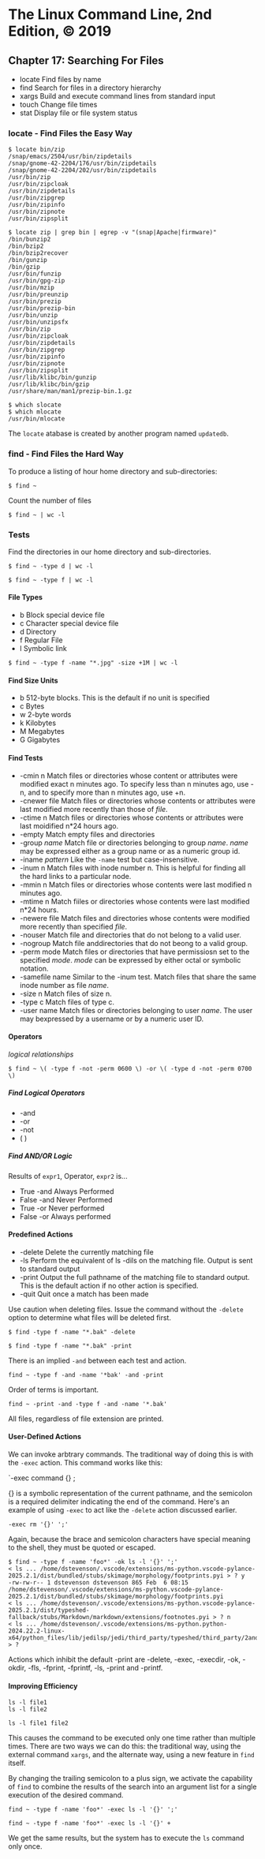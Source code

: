 # The Linux Command Line, 2nd Edition, © 2019

## Chapter 17: Searching For Files

* locate Find files by name
* find Search for files in a directory hierarchy
* xargs Build and execute command lines from standard input
* touch Change file times
* stat Display file or file system status

### locate - Find Files the Easy Way

```
$ locate bin/zip
/snap/emacs/2504/usr/bin/zipdetails
/snap/gnome-42-2204/176/usr/bin/zipdetails
/snap/gnome-42-2204/202/usr/bin/zipdetails
/usr/bin/zip
/usr/bin/zipcloak
/usr/bin/zipdetails
/usr/bin/zipgrep
/usr/bin/zipinfo
/usr/bin/zipnote
/usr/bin/zipsplit
```

```
$ locate zip | grep bin | egrep -v "(snap|Apache|firmware)"
/bin/bunzip2
/bin/bzip2
/bin/bzip2recover
/bin/gunzip
/bin/gzip
/usr/bin/funzip
/usr/bin/gpg-zip
/usr/bin/mzip
/usr/bin/preunzip
/usr/bin/prezip
/usr/bin/prezip-bin
/usr/bin/unzip
/usr/bin/unzipsfx
/usr/bin/zip
/usr/bin/zipcloak
/usr/bin/zipdetails
/usr/bin/zipgrep
/usr/bin/zipinfo
/usr/bin/zipnote
/usr/bin/zipsplit
/usr/lib/klibc/bin/gunzip
/usr/lib/klibc/bin/gzip
/usr/share/man/man1/prezip-bin.1.gz
```

```
$ which slocate
$ which mlocate
/usr/bin/mlocate
```

The `locate` atabase is created by another program named `updatedb`.

### find - Find Files the Hard Way

To produce a listing of hour home directory and sub-directories:

`$ find ~`

Count the number of files

`$ find ~ | wc -l`

### Tests

Find the directories in our home directory and sub-directories.

`$ find ~ -type d | wc -l`

`$ find ~ -type f | wc -l`

#### File Types

* b Block special device file
* c Character special device file
* d Directory
* f Regular File
* l Symbolic link

`$ find ~ -type f -name "*.jpg" -size +1M | wc -l`

#### Find Size Units

* b 512-byte blocks. This is the default if no unit is specified
* c Bytes
* w 2-byte words
* k Kilobytes
* M Megabytes
* G Gigabytes

#### Find Tests

* -cmin n Match files or directories whose content or attributes were modified exact n minutes ago. To specify less than n minutes ago, use -n, and to specify more than n minutes ago, use +n.
* -cnewer file Match files or directories whose contents or attributes were last modified more recently than those of _file_.
* -ctime n Match files or directories whose contents or attributes were last moidified n*24 hours ago.
* -empty Match empty files and directories
* -group _name_ Match file or directories belonging to group _name_. _name_ may be expressed either as a group name or as a numeric group id.
* -iname _pattern_  Like the `-name` test but case-insensitive.
* -inum n Match files with inode number n. This is helpful for finding all the hard links to a particular node.
* -mmin n Match files or directories whose contents were last modified n minutes ago.
* -mtime n Match fiiles or directories whose contents were last modified n*24 hours.
* -newere file Match files and directories whose contents were modified more recently than specified _file_.
* -nouser Match file and directories that do not belong to a valid user.
* -nogroup Match file anddirectories that do not beong to a valid group.
* -perm mode Match files or directories that have permissiosn set to the specified _mode_. _mode_ can be expressed by either octal or symbolic notation.
* -samefile name Similar to the -inum test. Match files that share the same inode number as file _name_.
* -size n Match files of size n.
* -type c Match files of type c.
* -user name Match files or directories belonging to user _name_. The user may bexpressed by a username or by a numeric user ID.

#### Operators 

_logical relationships_

`$ find ~ \( -type f -not -perm 0600 \) -or \( -type d -not -perm 0700 \)`

##### Find Logical Operators

* -and 
* -or
* -not
* \( \)

##### Find AND/OR Logic

Results of `expr1`, Operator, `expr2` is...

* True -and Always Performed
* False -and Never Performed
* True -or Never performed
* False -or Always performed

#### Predefined Actions

* -delete Delete the currently matching file
* -ls Perform the equivalent of ls -dils on the matching file. Output is sent to standard output
* -print Output the full pathname of the matching file to standard output. This is the default action if no other action is specified.
* -quit Quit once a match has been made

Use caution when deleting files. Issue the command without the `-delete` option to determine what files will be deleted first.

`$ find -type f -name "*.bak" -delete`

`$ find -type f -name "*.bak" -print`

There is an implied `-and` between each test and action.

`find ~ -type f -and -name '*bak' -and -print`

Order of terms is important.

`find ~ -print -and -type f -and -name '*.bak'`

All files, regardless of file extension are printed.

#### User-Defined Actions

We can invoke arbtrary commands. The traditional way of doing this is with the `-exec` action.
This command works like this:

`-exec command {} ;

{} is a symbolic representation of the current pathname, and the semicolon is a required delimiter indicating the end of the command.
Here's an example of using `-exec` to act like the `-delete` action discussed earlier.

`-exec rm '{}' ';'`

Again, because the brace and semicolon characters have special meaning to the shell, they must be quoted or escaped.

```
$ find ~ -type f -name 'foo*' -ok ls -l '{}' ';'
< ls ... /home/dstevenson/.vscode/extensions/ms-python.vscode-pylance-2025.2.1/dist/bundled/stubs/skimage/morphology/footprints.pyi > ? y
-rw-rw-r-- 1 dstevenson dstevenson 865 Feb  6 08:15 /home/dstevenson/.vscode/extensions/ms-python.vscode-pylance-2025.2.1/dist/bundled/stubs/skimage/morphology/footprints.pyi
< ls ... /home/dstevenson/.vscode/extensions/ms-python.vscode-pylance-2025.2.1/dist/typeshed-fallback/stubs/Markdown/markdown/extensions/footnotes.pyi > ? n
< ls ... /home/dstevenson/.vscode/extensions/ms-python.python-2024.22.2-linux-x64/python_files/lib/jedilsp/jedi/third_party/typeshed/third_party/2and3/markdown/extensions/footnotes.pyi > ? 
```

Actions which inhibit the default -print are -delete, -exec, -execdir, -ok, -okdir, -fls, -fprint, -fprintf, -ls, -print and -printf.

#### Improving Efficiency

```
ls -l file1
ls -l file2
```

`ls -l file1 file2`

This causes the command to be executed only one time rather than multiple times. There are two ways we can do this: the traditional way, using the external command `xargs`, and the alternate way, using a new feature in `find` itself.

By changing the trailing semicolon to a plus sign, we activate the capability of `find` to combine the results of the search into an argument list for a single execution of the desired command.

`find ~ -type f -name 'foo*' -exec ls -l '{}' ';'`

`find ~ -type f -name 'foo*' -exec ls -l '{}' +`

We get the same results, but the system has to execute the `ls` command only once.